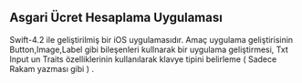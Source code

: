 ## Asgari Ücret Hesaplama Uygulaması
Swift-4.2 ile geliştirilmiş bir iOS uygulamasıdır. 
Amaç uygulama geliştirisinin Button,Image,Label gibi bileşenleri kullnarak bir uygulama geliştirmesi,
Txt Input un Traits özelliklerinin kullanılarak klavye tipini belirleme ( Sadece Rakam yazması gibi ) 
. 

